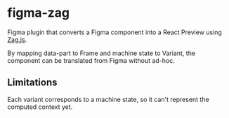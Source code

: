 # figma-zag

Figma plugin that converts a Figma component into a React Preview using [Zag.js](https://zagjs.com/).

By mapping data-part to Frame and machine state to Variant, the component can be translated from Figma without ad-hoc.

## Limitations

Each variant corresponds to a machine state, so it can't represent the computed context yet.
